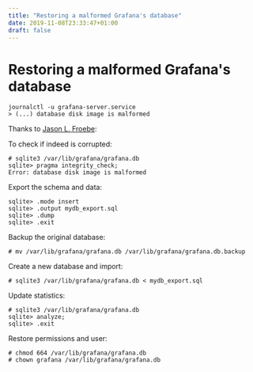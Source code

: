```yaml
---
title: "Restoring a malformed Grafana's database"
date: 2019-11-08T23:33:47+01:00
draft: false
---
```


# Restoring a malformed Grafana's database

```
journalctl -u grafana-server.service
> (...) database disk image is malformed
```

Thanks to [Jason L. Froebe](https://www.froebe.net/blog/2015/05/27/error-sqlite-database-is-malformed-solved/):

To check if indeed is corrupted:

```
# sqlite3 /var/lib/grafana/grafana.db
sqlite> pragma integrity_check;
Error: database disk image is malformed
```

Export the schema and data:
```
sqlite> .mode insert
sqlite> .output mydb_export.sql
sqlite> .dump
sqlite> .exit
```

Backup the original database:
```
# mv /var/lib/grafana/grafana.db /var/lib/grafana/grafana.db.backup
```

Create a new database and import:
```
# sqlite3 /var/lib/grafana/grafana.db < mydb_export.sql
```

Update statistics:
```
# sqlite3 /var/lib/grafana/grafana.db
sqlite> analyze;
sqlite> .exit
```

Restore permissions and user:
```
# chmod 664 /var/lib/grafana/grafana.db
# chown grafana /var/lib/grafana/grafana.db
```
